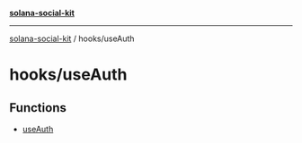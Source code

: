 [**solana-social-kit**](../../README.md)

***

[solana-social-kit](../../README.md) / hooks/useAuth

# hooks/useAuth

## Functions

- [useAuth](functions/useAuth.md)
